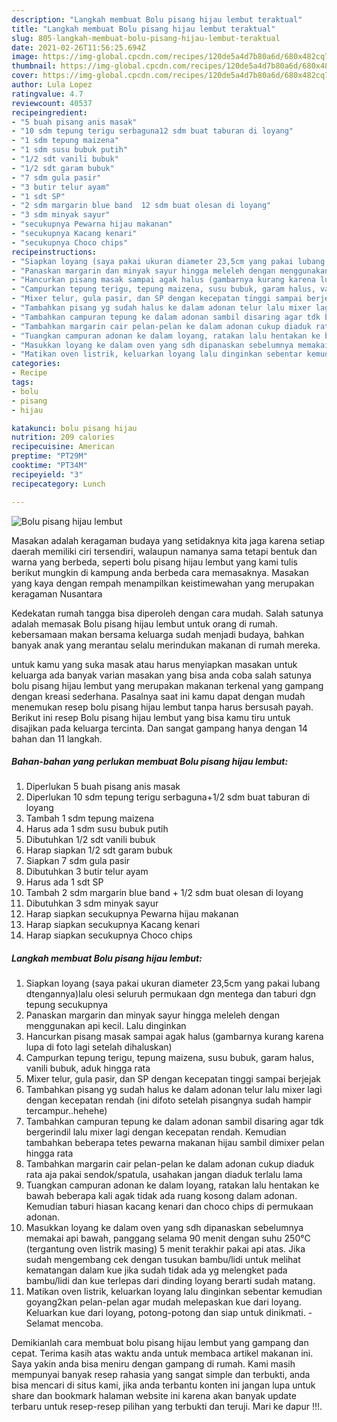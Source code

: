 ```yaml
---
description: "Langkah membuat Bolu pisang hijau lembut teraktual"
title: "Langkah membuat Bolu pisang hijau lembut teraktual"
slug: 805-langkah-membuat-bolu-pisang-hijau-lembut-teraktual
date: 2021-02-26T11:56:25.694Z
image: https://img-global.cpcdn.com/recipes/120de5a4d7b80a6d/680x482cq70/bolu-pisang-hijau-lembut-foto-resep-utama.jpg
thumbnail: https://img-global.cpcdn.com/recipes/120de5a4d7b80a6d/680x482cq70/bolu-pisang-hijau-lembut-foto-resep-utama.jpg
cover: https://img-global.cpcdn.com/recipes/120de5a4d7b80a6d/680x482cq70/bolu-pisang-hijau-lembut-foto-resep-utama.jpg
author: Lula Lopez
ratingvalue: 4.7
reviewcount: 40537
recipeingredient:
- "5 buah pisang anis masak"
- "10 sdm tepung terigu serbaguna12 sdm buat taburan di loyang"
- "1 sdm tepung maizena"
- "1 sdm susu bubuk putih"
- "1/2 sdt vanili bubuk"
- "1/2 sdt garam bubuk"
- "7 sdm gula pasir"
- "3 butir telur ayam"
- "1 sdt SP"
- "2 sdm margarin blue band  12 sdm buat olesan di loyang"
- "3 sdm minyak sayur"
- "secukupnya Pewarna hijau makanan"
- "secukupnya Kacang kenari"
- "secukupnya Choco chips"
recipeinstructions:
- "Siapkan loyang (saya pakai ukuran diameter 23,5cm yang pakai lubang dtengannya)lalu olesi seluruh permukaan dgn mentega dan taburi dgn tepung secukupnya"
- "Panaskan margarin dan minyak sayur hingga meleleh dengan menggunakan api kecil. Lalu dinginkan"
- "Hancurkan pisang masak sampai agak halus (gambarnya kurang karena lupa di foto lagi setelah dihaluskan)"
- "Campurkan tepung terigu, tepung maizena, susu bubuk, garam halus, vanili bubuk, aduk hingga rata"
- "Mixer telur, gula pasir, dan SP dengan kecepatan tinggi sampai berjejak"
- "Tambahkan pisang yg sudah halus ke dalam adonan telur lalu mixer lagi dengan kecepatan rendah (ini difoto setelah pisangnya sudah hampir tercampur..hehehe)"
- "Tambahkan campuran tepung ke dalam adonan sambil disaring agar tdk bergerindil lalu mixer lagi dengan kecepatan rendah. Kemudian tambahkan beberapa tetes pewarna makanan hijau sambil dimixer pelan hingga rata"
- "Tambahkan margarin cair pelan-pelan ke dalam adonan cukup diaduk rata aja pakai sendok/spatula, usahakan jangan diaduk terlalu lama"
- "Tuangkan campuran adonan ke dalam loyang, ratakan lalu hentakan ke bawah beberapa kali agak tidak ada ruang kosong dalam adonan. Kemudian taburi hiasan kacang kenari dan choco chips di permukaan adonan."
- "Masukkan loyang ke dalam oven yang sdh dipanaskan sebelumnya memakai api bawah, panggang selama 90 menit dengan suhu 250°C (tergantung oven listrik masing) 5 menit terakhir pakai api atas. Jika sudah mengembang cek dengan tusukan bambu/lidi untuk melihat kematangan dalam kue jika sudah tidak ada yg melengket pada bambu/lidi dan kue terlepas dari dinding loyang berarti sudah matang."
- "Matikan oven listrik, keluarkan loyang lalu dinginkan sebentar kemudian goyang2kan pelan-pelan agar mudah melepaskan kue dari loyang. Keluarkan kue dari loyang, potong-potong dan siap untuk dinikmati. Selamat mencoba."
categories:
- Recipe
tags:
- bolu
- pisang
- hijau

katakunci: bolu pisang hijau 
nutrition: 209 calories
recipecuisine: American
preptime: "PT29M"
cooktime: "PT34M"
recipeyield: "3"
recipecategory: Lunch

---
```



![Bolu pisang hijau lembut](https://img-global.cpcdn.com/recipes/120de5a4d7b80a6d/680x482cq70/bolu-pisang-hijau-lembut-foto-resep-utama.jpg)

Masakan adalah keragaman budaya yang setidaknya kita jaga karena setiap daerah memiliki ciri tersendiri, walaupun namanya sama tetapi bentuk dan warna yang berbeda, seperti bolu pisang hijau lembut yang kami tulis berikut mungkin di kampung anda berbeda cara memasaknya. Masakan yang kaya dengan rempah menampilkan keistimewahan yang merupakan keragaman Nusantara



Kedekatan rumah tangga bisa diperoleh dengan cara mudah. Salah satunya adalah memasak Bolu pisang hijau lembut untuk orang di rumah. kebersamaan makan bersama keluarga sudah menjadi budaya, bahkan banyak anak yang merantau selalu merindukan makanan di rumah mereka.

untuk kamu yang suka masak atau harus menyiapkan masakan untuk keluarga ada banyak varian masakan yang bisa anda coba salah satunya bolu pisang hijau lembut yang merupakan makanan terkenal yang gampang dengan kreasi sederhana. Pasalnya saat ini kamu dapat dengan mudah menemukan resep bolu pisang hijau lembut tanpa harus bersusah payah.
Berikut ini resep Bolu pisang hijau lembut yang bisa kamu tiru untuk disajikan pada keluarga tercinta. Dan sangat gampang hanya dengan 14 bahan dan 11 langkah.


<!--inarticleads1-->

##### Bahan-bahan yang perlukan membuat Bolu pisang hijau lembut:

1. Diperlukan 5 buah pisang anis masak
1. Diperlukan 10 sdm tepung terigu serbaguna+1/2 sdm buat taburan di loyang
1. Tambah 1 sdm tepung maizena
1. Harus ada 1 sdm susu bubuk putih
1. Dibutuhkan 1/2 sdt vanili bubuk
1. Harap siapkan 1/2 sdt garam bubuk
1. Siapkan 7 sdm gula pasir
1. Dibutuhkan 3 butir telur ayam
1. Harus ada 1 sdt SP
1. Tambah 2 sdm margarin blue band + 1/2 sdm buat olesan di loyang
1. Dibutuhkan 3 sdm minyak sayur
1. Harap siapkan secukupnya Pewarna hijau makanan
1. Harap siapkan secukupnya Kacang kenari
1. Harap siapkan secukupnya Choco chips




<!--inarticleads2-->

##### Langkah membuat  Bolu pisang hijau lembut:

1. Siapkan loyang (saya pakai ukuran diameter 23,5cm yang pakai lubang dtengannya)lalu olesi seluruh permukaan dgn mentega dan taburi dgn tepung secukupnya
1. Panaskan margarin dan minyak sayur hingga meleleh dengan menggunakan api kecil. Lalu dinginkan
1. Hancurkan pisang masak sampai agak halus (gambarnya kurang karena lupa di foto lagi setelah dihaluskan)
1. Campurkan tepung terigu, tepung maizena, susu bubuk, garam halus, vanili bubuk, aduk hingga rata
1. Mixer telur, gula pasir, dan SP dengan kecepatan tinggi sampai berjejak
1. Tambahkan pisang yg sudah halus ke dalam adonan telur lalu mixer lagi dengan kecepatan rendah (ini difoto setelah pisangnya sudah hampir tercampur..hehehe)
1. Tambahkan campuran tepung ke dalam adonan sambil disaring agar tdk bergerindil lalu mixer lagi dengan kecepatan rendah. Kemudian tambahkan beberapa tetes pewarna makanan hijau sambil dimixer pelan hingga rata
1. Tambahkan margarin cair pelan-pelan ke dalam adonan cukup diaduk rata aja pakai sendok/spatula, usahakan jangan diaduk terlalu lama
1. Tuangkan campuran adonan ke dalam loyang, ratakan lalu hentakan ke bawah beberapa kali agak tidak ada ruang kosong dalam adonan. Kemudian taburi hiasan kacang kenari dan choco chips di permukaan adonan.
1. Masukkan loyang ke dalam oven yang sdh dipanaskan sebelumnya memakai api bawah, panggang selama 90 menit dengan suhu 250°C (tergantung oven listrik masing) 5 menit terakhir pakai api atas. Jika sudah mengembang cek dengan tusukan bambu/lidi untuk melihat kematangan dalam kue jika sudah tidak ada yg melengket pada bambu/lidi dan kue terlepas dari dinding loyang berarti sudah matang.
1. Matikan oven listrik, keluarkan loyang lalu dinginkan sebentar kemudian goyang2kan pelan-pelan agar mudah melepaskan kue dari loyang. Keluarkan kue dari loyang, potong-potong dan siap untuk dinikmati. - Selamat mencoba.




Demikianlah cara membuat bolu pisang hijau lembut yang gampang dan cepat. Terima kasih atas waktu anda untuk membaca artikel makanan ini. Saya yakin anda bisa meniru dengan gampang di rumah. Kami masih mempunyai banyak resep rahasia yang sangat simple dan terbukti, anda bisa mencari di situs kami, jika anda terbantu konten ini jangan lupa untuk share dan bookmark halaman website ini karena akan banyak update terbaru untuk resep-resep pilihan yang terbukti dan teruji. Mari ke dapur !!!. 
